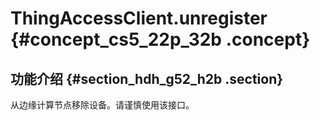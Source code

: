 # ThingAccessClient.unregister {#concept_cs5_22p_32b .concept}

## 功能介绍 {#section_hdh_g52_h2b .section}

从边缘计算节点移除设备。请谨慎使用该接口。

